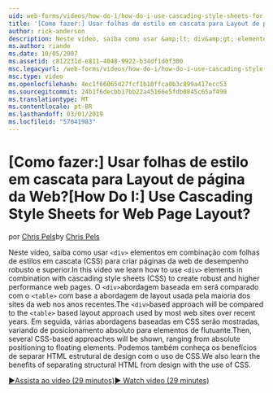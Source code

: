 ```yaml
---
uid: web-forms/videos/how-do-i/how-do-i-use-cascading-style-sheets-for-web-page-layout
title: '[Como fazer:] Usar folhas de estilo em cascata para Layout de página da Web? | Microsoft Docs'
author: rick-anderson
description: Neste vídeo, saiba como usar &amp;lt; div&amp;gt; elementos em combinação com folhas de estilos em cascata (CSS) para criar robusto e mais alto de desempenho web p...
ms.author: riande
ms.date: 10/05/2007
ms.assetid: c812231d-e811-4048-9922-b34df1d0f300
msc.legacyurl: /web-forms/videos/how-do-i/how-do-i-use-cascading-style-sheets-for-web-page-layout
msc.type: video
ms.openlocfilehash: 4ec1f66065d27fcf1b10ffca0b3c899a417ecc53
ms.sourcegitcommit: 24b1f6decbb17bb22a45166e5fdb0845c65af498
ms.translationtype: MT
ms.contentlocale: pt-BR
ms.lasthandoff: 03/01/2019
ms.locfileid: "57041983"
---
```

<a name="how-do-i-use-cascading-style-sheets-for-web-page-layout"></a><span data-ttu-id="17424-104">[Como fazer:] Usar folhas de estilo em cascata para Layout de página da Web?</span><span class="sxs-lookup"><span data-stu-id="17424-104">[How Do I:] Use Cascading Style Sheets for Web Page Layout?</span></span>
====================
<span data-ttu-id="17424-105">por [Chris Pels](https://twitter.com/chrispels)</span><span class="sxs-lookup"><span data-stu-id="17424-105">by [Chris Pels](https://twitter.com/chrispels)</span></span>

<span data-ttu-id="17424-106">Neste vídeo, saiba como usar `<div>` elementos em combinação com folhas de estilos em cascata (CSS) para criar páginas da web de desempenho robusto e superior.</span><span class="sxs-lookup"><span data-stu-id="17424-106">In this video we learn how to use `<div>` elements in combination with cascading style sheets (CSS) to create robust and higher performance web pages.</span></span> <span data-ttu-id="17424-107">O `<div>`abordagem baseada em será comparado com o `<table>` com base a abordagem de layout usada pela maioria dos sites da web nos anos recentes.</span><span class="sxs-lookup"><span data-stu-id="17424-107">The `<div>`based approach will be compared to the `<table>` based layout approach used by most web sites over recent years.</span></span> <span data-ttu-id="17424-108">Em seguida, várias abordagens baseadas em CSS serão mostradas, variando de posicionamento absoluto para elementos de flutuante.</span><span class="sxs-lookup"><span data-stu-id="17424-108">Then, several CSS-based approaches will be shown, ranging from absolute positioning to floating elements.</span></span> <span data-ttu-id="17424-109">Podemos também conheça os benefícios de separar HTML estrutural de design com o uso de CSS.</span><span class="sxs-lookup"><span data-stu-id="17424-109">We also learn the benefits of separating structural HTML from design with the use of CSS.</span></span>

[<span data-ttu-id="17424-110">&#9654;Assista ao vídeo (29 minutos)</span><span class="sxs-lookup"><span data-stu-id="17424-110">&#9654; Watch video (29 minutes)</span></span>](https://channel9.msdn.com/Blogs/ASP-NET-Site-Videos/how-do-i-use-cascading-style-sheets-for-web-page-layout)

